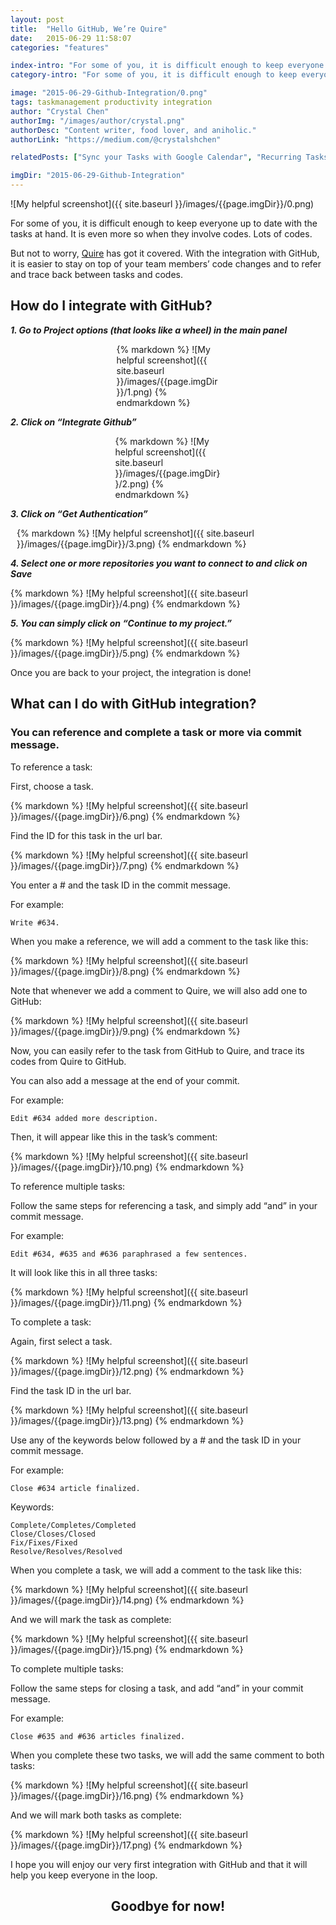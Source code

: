 ```yaml
---
layout: post
title:  "Hello GitHub, We’re Quire"
date:   2015-06-29 11:58:07
categories: "features"

index-intro: "For some of you, it is difficult enough to keep everyone up to date with the tasks at hand. It is even more so when they involve codes. Lots of codes. But not to worry, Quire has got it covered."
category-intro: "For some of you, it is difficult enough to keep everyone up to date with the tasks at hand. It is even more so when they involve codes. Lots of codes..."

image: "2015-06-29-Github-Integration/0.png"
tags: taskmanagement productivity integration
author: "Crystal Chen"
authorImg: "/images/author/crystal.png"
authorDesc: "Content writer, food lover, and aniholic."
authorLink: "https://medium.com/@crystalshchen"

relatedPosts: ["Sync your Tasks with Google Calendar", "Recurring Tasks"]

imgDir: "2015-06-29-Github-Integration"
---
```



![My helpful screenshot]({{ site.baseurl }}/images/{{page.imgDir}}/0.png)

For some of you, it is difficult enough to keep everyone up to date with the tasks at hand. It is even more so when they involve codes. Lots of codes.

But not to worry, [Quire](https://quire.io/) has got it covered. With the integration with GitHub, it is easier to stay on top of your team members’ code changes and to refer and trace back between tasks and codes.

## How do I integrate with GitHub?

***1. Go to Project options (that looks like a wheel) in the main panel***

<div style="max-width: 165px; max-height: 103px; margin: 0 auto;">
{% markdown %}
![My helpful screenshot]({{ site.baseurl }}/images/{{page.imgDir}}/1.png)
{% endmarkdown %}
</div>

***2. Click on “Integrate Github”***

<div style="max-width: 169px; max-height: 325px; margin: 0 auto;">
{% markdown %}
![My helpful screenshot]({{ site.baseurl }}/images/{{page.imgDir}}/2.png)
{% endmarkdown %}
</div>

***3. Click on “Get Authentication”***

<div style="max-width: 484px; max-height: 294px; margin: 0 auto;">
{% markdown %}
![My helpful screenshot]({{ site.baseurl }}/images/{{page.imgDir}}/3.png)
{% endmarkdown %}
</div>

***4. Select one or more repositories you want to connect to and click on Save***

<div style="max-width: 678px; max-height: 380px; margin: 0 auto;">
{% markdown %}
![My helpful screenshot]({{ site.baseurl }}/images/{{page.imgDir}}/4.png)
{% endmarkdown %}
</div>

***5. You can simply click on “Continue to my project.”***

<div style="max-width: 680px; max-height: 339px; margin: 0 auto;">
{% markdown %}
![My helpful screenshot]({{ site.baseurl }}/images/{{page.imgDir}}/5.png)
{% endmarkdown %}
</div>

Once you are back to your project, the integration is done!

## What can I do with GitHub integration?

### You can reference and complete a task or more via commit message.

To reference a task:

First, choose a task.

<div style="max-width: 700px; max-height: 203px; margin: 0 auto;">
{% markdown %}
![My helpful screenshot]({{ site.baseurl }}/images/{{page.imgDir}}/6.png)
{% endmarkdown %}
</div>

Find the ID for this task in the url bar.

<div style="max-width: 574px; max-height: 106px; margin: 0 auto;">
{% markdown %}
![My helpful screenshot]({{ site.baseurl }}/images/{{page.imgDir}}/7.png)
{% endmarkdown %}
</div>

You enter a # and the task ID in the commit message.

For example:

```
Write #634.
```

When you make a reference, we will add a comment to the task like this:

<div style="max-width: 536px; max-height: 88px; margin: 0 auto;">
{% markdown %}
![My helpful screenshot]({{ site.baseurl }}/images/{{page.imgDir}}/8.png)
{% endmarkdown %}
</div>

Note that whenever we add a comment to Quire, we will also add one to GitHub:

<div style="max-width: 700px; max-height: 127px; margin: 0 auto;">
{% markdown %}
![My helpful screenshot]({{ site.baseurl }}/images/{{page.imgDir}}/9.png)
{% endmarkdown %}
</div>

Now, you can easily refer to the task from GitHub to Quire, and trace its codes from Quire to GitHub.

You can also add a message at the end of your commit.

For example:

```
Edit #634 added more description.
```

Then, it will appear like this in the task’s comment:

<div style="max-width: 538px; max-height: 78px; margin: 0 auto;">
{% markdown %}
![My helpful screenshot]({{ site.baseurl }}/images/{{page.imgDir}}/10.png)
{% endmarkdown %}
</div>

To reference multiple tasks:

Follow the same steps for referencing a task, and simply add “and” in your commit message.

For example:

```
Edit #634, #635 and #636 paraphrased a few sentences.
```

It will look like this in all three tasks:

<div style="max-width: 542px; max-height: 100px; margin: 0 auto;">
{% markdown %}
![My helpful screenshot]({{ site.baseurl }}/images/{{page.imgDir}}/11.png)
{% endmarkdown %}
</div>

To complete a task:

Again, first select a task.

<div style="max-width: 700px; max-height: 203px; margin: 0 auto;">
{% markdown %}
![My helpful screenshot]({{ site.baseurl }}/images/{{page.imgDir}}/12.png)
{% endmarkdown %}
</div>

Find the task ID in the url bar.

<div style="max-width: 574px; max-height: 106px; margin: 0 auto;">
{% markdown %}
![My helpful screenshot]({{ site.baseurl }}/images/{{page.imgDir}}/13.png)
{% endmarkdown %}
</div>

Use any of the keywords below followed by a # and the task ID in your commit message.

For example:

```
Close #634 article finalized.
```

Keywords:

```
Complete/Completes/Completed
Close/Closes/Closed
Fix/Fixes/Fixed
Resolve/Resolves/Resolved
```

When you complete a task, we will add a comment to the task like this:

<div style="max-width: 541px; max-height: 91px; margin: 0 auto;">
{% markdown %}
![My helpful screenshot]({{ site.baseurl }}/images/{{page.imgDir}}/14.png)
{% endmarkdown %}
</div>

And we will mark the task as complete:

<div style="max-width: 700px; max-height: 183px; margin: 0 auto;">
{% markdown %}
![My helpful screenshot]({{ site.baseurl }}/images/{{page.imgDir}}/15.png)
{% endmarkdown %}
</div>

To complete multiple tasks:

Follow the same steps for closing a task, and add “and” in your commit message.

For example:

```
Close #635 and #636 articles finalized.
```

When you complete these two tasks, we will add the same comment to both tasks:

<div style="max-width: 538px; max-height: 82px; margin: 0 auto;">
{% markdown %}
![My helpful screenshot]({{ site.baseurl }}/images/{{page.imgDir}}/16.png)
{% endmarkdown %}
</div>

And we will mark both tasks as complete:

<div style="max-width: 700px; max-height: 216px; margin: 0 auto;">
{% markdown %}
![My helpful screenshot]({{ site.baseurl }}/images/{{page.imgDir}}/17.png)
{% endmarkdown %}
</div>

I hope you will enjoy our very first integration with GitHub and that it will help you keep everyone in the loop.

## <div style="text-align:center;">Goodbye for now!<div>

[jekyll]:      http://jekyllrb.com
[jekyll-gh]:   https://github.com/jekyll/jekyll
[jekyll-help]: https://github.com/jekyll/jekyll-help
